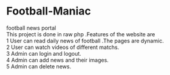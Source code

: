 # Football-Maniac
football news portal<br> 
This project is done in raw php .Features of the website are<br>
1 User can read daily news of football .The pages are dynamic.<br>
2 User can watch videos of different matchs.<br>
3 Admin can login and logout.<br>
4 Admin can add news and their images.<br>
5 Admin can delete news.
